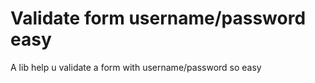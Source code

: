 # Validate form username/password easy

A lib help u validate a form with username/password so easy

